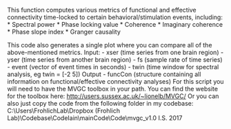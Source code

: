 This function computes various metrics of functional and effective
connectivity time-locked to certain behavioral/stimulation events, including:
	* Spectral power
	* Phase locking value
 	* Coherence
 	* Imaginary coherence
 	* Phase slope index
 	* Granger causality
 
This code also generates a single plot where you can compare all of the
above-mentioned metrics. 
Input: - xser  (time series from one brain region)
       - yser  (time series from another brain region)
       - fs    (sample rate of time series)
       - event (vector of event times in seconds)
       - twin  (time window for spectral analysis, eg twin = [-2 5])
Output - funcCon (structure containing all information on functional/effective connectivity analyses)
For this script you will need to have the MVGC toolbox in your path. You
can find the website for the toolbox here: http://users.sussex.ac.uk/~lionelb/MVGC/
Or you can also just copy the code from the following folder in my
codebase: C:\Users\FrohlichLab\Dropbox (Frohlich Lab)\Codebase\CodeIain\mainCode\Code\mvgc_v1.0
I.S. 2017
